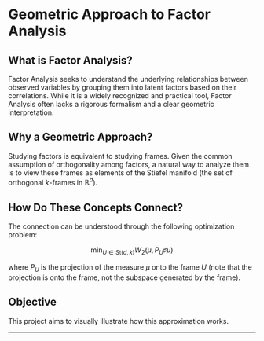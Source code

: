 # Geometric Approach to Factor Analysis

## What is Factor Analysis?

Factor Analysis seeks to understand the underlying relationships between observed variables by grouping them into latent factors based on their correlations. While it is a widely recognized and practical tool, Factor Analysis often lacks a rigorous formalism and a clear geometric interpretation.

## Why a Geometric Approach?

Studying factors is equivalent to studying frames. Given the common assumption of orthogonality among factors, a natural way to analyze them is to view these frames as elements of the Stiefel manifold (the set of orthogonal $k$-frames in $\mathbb{R}^d$).

## How Do These Concepts Connect?

The connection can be understood through the following optimization problem:

$$
\min_{U \in \text{St}(d,k)} W_2(\mu, P_U \sharp\mu)
$$

where $P_U$ is the projection of the measure $\mu$ onto the frame $U$ (note that the projection is onto the frame, not the subspace generated by the frame).

## Objective

This project aims to visually illustrate how this approximation works. 

---

